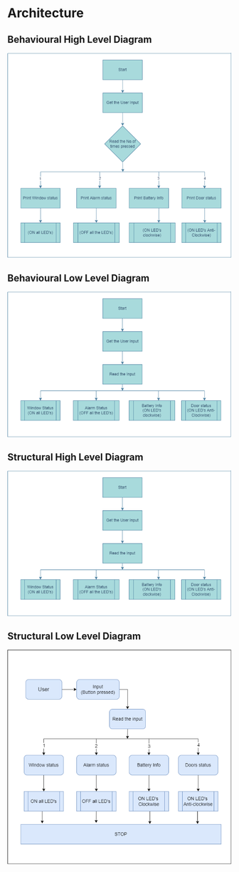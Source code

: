 
# Architecture
## Behavioural High Level Diagram
![](/Project_2/6_ImagesAndVideos/Behavioural%20High%20Level%20Diagram%202.png)
## Behavioural Low Level Diagram
![](/Project_2/6_ImagesAndVideos/Behavioural%20Low%20Level%20Diagram%202.png)
## Structural High Level Diagram
![](/Project_2/6_ImagesAndVideos/Behavioural%20Low%20Level%20Diagram%202.png)
## Structural Low Level Diagram
![](/Project_2/6_ImagesAndVideos/Structural%20Low%20Level%20Diagram%202.png)

